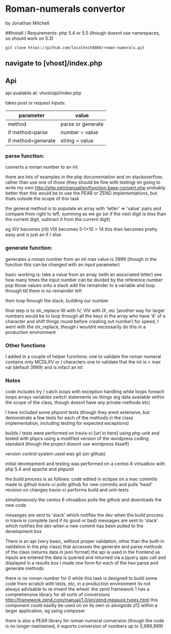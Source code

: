 # Roman-numerals convertor

by Jonathan Mitchell.

##Install / Requirements:
php 5.4 or 5.5 (though doesnt use namespaces, so should work on 5.3)

    git clone https://github.com/localhost8080/roman-numerals.git

navigate to [vhost]/index.php
-----------

## Api

api available at:
vhost/api/index.php


takes post or request inputs:

parameter|value
---------|--------
method|parse or generate
if method=parse|number = value
if method=generate|string = value


### parse function:
converts a roman number to an int

there are lots of examples in the php documentation and on stackoverflow;
rather than use one of those (they should be fine with testing) im going to write my own
http://php.net/manual/en/function.base-convert.php
probably better than this would be to use the PEAR or ZEND implementations, but thats outside the scope of this 
task

the general method is to populate an array with 'letter' => 'value' pairs and compare from right to left, 
summing as we go (or if the next digit is less than the current digit, subtract it from the current digit)

eg XIV becomes (rtl) VIX becomes 5-1+10 = 14
this then becomes pretty easy and is just an if / else

### generate function:
generates a roman number from an int
max value is 3999 (though in the function this can be changed with an input parameter)

basic working is:
take a value from an array (with an associated letter)
see how many times the input number can be divided by the reference number
pop those values onto a stack
add the remainder to a variable and loop through till there is no remainder left

then loop through the stack, building our number

final step is to str_replace IIII with IV, VIV with IX, etc
[another way for larger numbers would be to loop through all the keys in the array who have '4' of a character and shift things round before creating out number]
for speed, I went with the str_replace, though I wouldnt necessarily do this in a production environment

### Other functions
I added in a couple of helper functions:
one to validate the roman numeral contains only MCDLXV or I characters
one to validate that the int is < max val (default 3999) and is infact an int

### Notes
code includes try / catch loops with exception handling
while loops
foreach loops
arrays
variables
switch statements
oo things (eg data available within the scope of the class, though doesnt have any private methods etc)

I have included some phpunit tests (though they arent extensive, but demonstrate a few tests for each of the methods in the class implementation, including testing for expected exceptions)

builds / tests were performed on travis-ci
[url in here]
using php-unit and tested with phpcs using a modified version of the wordpress coding standard (though the project doesnt use wordpress itsself)

version control system used was git (on github)

initial development and testing was performed on a centos 6 virtualbox with php 5.4 and apache and phpunit

the build process is as follows:
code edited in eclipse on a mac
commits made to github
travis-ci polls github for new commits and pulls 'head' revision on changes
travis-ci performs build and unit-tests

simultaneously the centos 6 vitrualbox polls the github and downloads the new code

mesasges are sent to 'slack' which notifies the dev when the build process in travis is complete (and if its good or bad)
messages are sent to 'slack' which notifies the dev when a new commit has been pulled to the development box

There is an api (very basic, without proper validation, other than the built-in validation in the php class) that accesses the generate and parse methods of the class (returns data in json format)
the api is used in the frontend as inputs are entered the data is queried and returned via a jquery ajax call and displayed in a results box
I made one form for each of the two parse and generate methods


there is no roman number for 0
while this task is designed to build some code from scratch with tests, etc, in a production environment its not always advisable to re-invent the wheel:
the zend framework 1 has a comprehensive library for all sorts of conversions
http://framework.zend.com/manual/1.0/en/zend.measure.types.html
this component could easilly be used on on its own or alongside zf2 within a larger application, eg using composer

there is also a PEAR library for roman numeral conversion (though the code is no longer maintained, it suports conversion of numbers up to 5,999,999)
